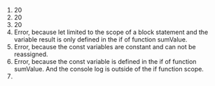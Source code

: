 1. 20
2. 20
3. 20
4. Error, because let limited to the scope of a block statement and the variable result is only defined in the if of function sumValue.
5. Error, because the const variables are constant and can not be reassigned.
6. Error, because the const variable is defined in the if of function sumValue. And the console log is outside of the if function scope.
7. 
